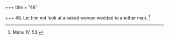 +++
title = "48"

+++
48. Let him not look at a naked woman wedded to another man. [^37] 


[^37]:  Manu IV, 53.
